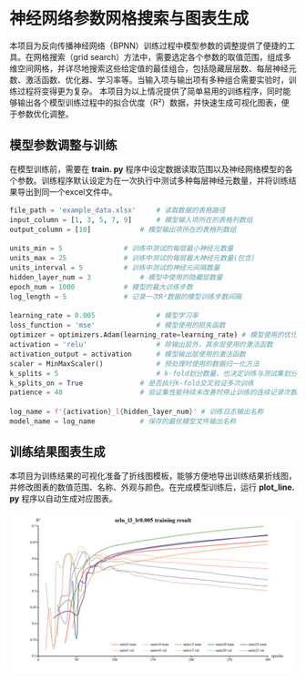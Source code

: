 # 神经网络参数网格搜索与图表生成
本项目为反向传播神经网络（BPNN）训练过程中模型参数的调整提供了便捷的工具。在网格搜索（grid search）方法中，需要选定各个参数的取值范围，组成多维空间网格，并详尽地搜索这些给定值的最佳组合，包括隐藏层层数、每层神经元数、激活函数、优化器、学习率等。当输入项与输出项有多种组合需要实验时，训练过程将变得更为复杂。
本项目为以上情况提供了简单易用的训练程序，同时能够输出各个模型训练过程中的拟合优度（R²）数据，并快速生成可视化图表，便于参数优化调整。

## 模型参数调整与训练
在模型训练前，需要在 **train. py** 程序中设定数据读取范围以及神经网络模型的各个参数。训练程序默认设定为在一次执行中测试多种每层神经元数量，并将训练结果导出到同一个excel文件中。

```python 
file_path = 'example_data.xlsx' 	# 读取数据的表格路径  
input_column = [1, 3, 5, 7, 9] 		# 模型输入项所在的表格列数组  
output_column = [10] 			# 模型输出项所在的表格列数组  
  
units_min = 5 				# 训练中测试的每层最小神经元数量  
units_max = 25 				# 训练中测试的每层最大神经元数量(包含)  
units_interval = 5 			# 训练中测试的神经元间隔数量  
hidden_layer_num = 3 			# 模型中使用的隐藏层数量  
epoch_num = 1000 			# 模型的最大训练步数  
log_length = 5 				# 记录一次R²数据的模型训练步数间隔  
  
learning_rate = 0.005 				# 模型学习率  
loss_function = 'mse' 				# 模型使用的损失函数  
optimizer = optimizers.Adam(learning_rate=learning_rate) # 模型使用的优化器  
activation = 'relu' 				# 除输出层外，其余层使用的激活函数  
activation_output = activation 		# 模型输出层使用的激活函数  
scaler = MinMaxScaler() 			# 预处理时使用的数据归一化方法  
k_splits = 5 						# k-fold划分数量，也决定训练与测试集划分比例  
k_splits_on = True 				# 是否执行k-fold交叉验证多次训练
patience = 40 					# 验证集性能持续未改善时停止训练的连续记录次数  
  
log_name = f'{activation}_l{hidden_layer_num}' # 训练日志输出名称  
model_name = log_name 			# 保存的最优模型文件输出名称
```

## 训练结果图表生成
本项目为训练结果的可视化准备了折线图模板，能够方便地导出训练结果折线图，并修改图表的数值范围、名称、外观与颜色。在完成模型训练后，运行 **plot_line. py** 程序以自动生成对应图表。

![输入图片说明](/selu_l3_lr0.005_line.png)



 






